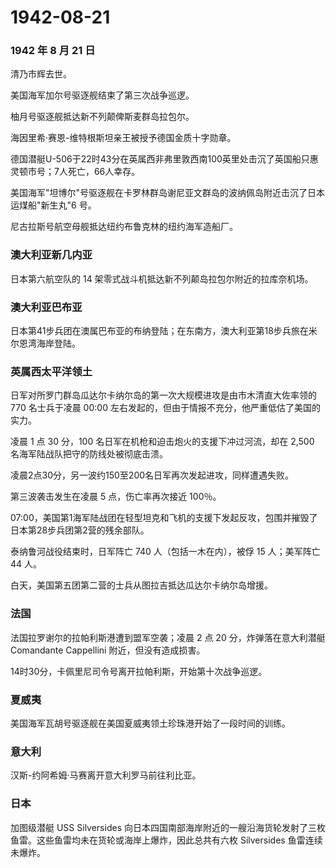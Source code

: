 # 1942-08-21

### 1942 年 8 月 21 日

清乃市辉去世。

美国海军加尔号驱逐舰结束了第三次战争巡逻。

柚月号驱逐舰抵达新不列颠俾斯麦群岛拉包尔。

海因里希·赛恩-维特根斯坦亲王被授予德国金质十字勋章。

德国潜艇U-506于22时43分在英属西非弗里敦西南100英里处击沉了英国船只惠灵顿市号；7人死亡，66人幸存。

美国海军"坦博尔"号驱逐舰在卡罗林群岛谢尼亚文群岛的波纳佩岛附近击沉了日本运煤船"新生丸"6
号。

尼古拉斯号航空母舰抵达纽约布鲁克林的纽约海军造船厂。

### 澳大利亚新几内亚

日本第六航空队的 14 架零式战斗机抵达新不列颠岛拉包尔附近的拉库奈机场。

### 澳大利亚巴布亚

日本第41步兵团在澳属巴布亚的布纳登陆；在东南方，澳大利亚第18步兵旅在米尔恩湾海岸登陆。

### 英属西太平洋领土

日军对所罗门群岛瓜达尔卡纳尔岛的第一次大规模进攻是由市木清直大佐率领的
770 名士兵于凌晨 00:00
左右发起的，但由于情报不充分，他严重低估了美国的实力。

凌晨 1 点 30 分，100 名日军在机枪和迫击炮火的支援下冲过河流，却在 2,500
名海军陆战队把守的防线处被彻底击溃。

凌晨2点30分，另一波约150至200名日军再次发起进攻，同样遭遇失败。

第三波袭击发生在凌晨 5 点，伤亡率再次接近 100％。

07:00，美国第1海军陆战团在轻型坦克和飞机的支援下发起反攻，包围并摧毁了日本第28步兵团第2营的残余部队。

泰纳鲁河战役结束时，日军阵亡 740 人（包括一木在内），被俘 15
人；美军阵亡 44 人。

白天，美国第五团第二营的士兵从图拉吉抵达瓜达尔卡纳尔岛增援。

### 法国

法国拉罗谢尔的拉帕利斯港遭到盟军空袭；凌晨 2 点 20
分，炸弹落在意大利潜艇 Comandante Cappellini 附近，但没有造成损害。

14时30分，卡佩里尼司令号离开拉帕利斯，开始第十次战争巡逻。

### 夏威夷

美国海军瓦胡号驱逐舰在美国夏威夷领土珍珠港开始了一段时间的训练。

### 意大利

汉斯-约阿希姆·马赛离开意大利罗马前往利比亚。

### 日本

加图级潜艇 USS Silversides
向日本四国南部海岸附近的一艘沿海货轮发射了三枚鱼雷。这些鱼雷均未在货轮或海岸上爆炸，因此总共有六枚
Silversides 鱼雷连续未爆炸。
